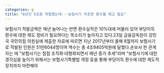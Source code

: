 ```yaml
---
categories: g
title: "6년간 5조원 적발했는데···보험사기 저조한 환수율 제고 필요"
---
```

보험사기 적발금액은 매년 늘어나는 반면 환수실적은 10%대에 머물러 있어 부당이득 환수에 대한 제도 정비가 필요하다는 목소리가 높아지고 있다.23일 금융감독원이 강민국 국민의힘 의원실에 제출한 자료에 따르면 지난 2017년부터 올해 8월까지 보험사기로 적발된 인원은 51만6044명이며 액수는 총 4조9405억원에 달했다.손보사 한 관계자는 에 "보험사기는 점점 조직화·대형화되면서 매년 증가 추세"라며 "보험사기에 대한 경각심을 높이기 위해서는 보험사기특별법 개정 등을 통해 부당이득 환수에 대한 제도적 장치까지 마련해야